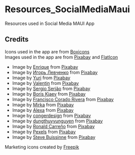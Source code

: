 # Resources_SocialMediaMaui
Resources used in Social Media MAUI App

## Credits

Icons used in the app are from [Boxicons](https://boxicons.com)  
Images used in the app are from [Pixabay](https://pixabay.com) and [FlatIcon](https://www.flaticon.com)

- Image by [Enrique](https://pixabay.com/users/elg21-3764790/?utm_source=link-attribution&utm_medium=referral&utm_campaign=image&utm_content=8788491) from [Pixabay](https://pixabay.com/?utm_source=link-attribution&utm_medium=referral&utm_campaign=image&utm_content=8788491)
- Image by [Игорь Левченко](https://pixabay.com/users/stergo-4163614/?utm_source=link-attribution&utm_medium=referral&utm_campaign=image&utm_content=2049567) from [Pixabay](https://pixabay.com/?utm_source=link-attribution&utm_medium=referral&utm_campaign=image&utm_content=2049567)
- Image by [Yuri](https://pixabay.com/users/yuri_b-2216431/?utm_source=link-attribution&utm_medium=referral&utm_campaign=image&utm_content=3078326) from [Pixabay](https://pixabay.com/?utm_source=link-attribution&utm_medium=referral&utm_campaign=image&utm_content=3078326)
- Image by [Valentin](https://pixabay.com/users/valiphotos-1720744/?utm_source=link-attribution&utm_medium=referral&utm_campaign=image&utm_content=1072821) from [Pixabay](https://pixabay.com/?utm_source=link-attribution&utm_medium=referral&utm_campaign=image&utm_content=1072821)
- Image by [Sergio Serjão](https://pixabay.com/users/sergio-sq-7012526/?utm_source=link-attribution&utm_medium=referral&utm_campaign=image&utm_content=8563083) from [Pixabay](https://pixabay.com/?utm_source=link-attribution&utm_medium=referral&utm_campaign=image&utm_content=8563083)
- Image by [Boris Kjaev](https://pixabay.com/users/bkjaev-42138400/?utm_source=link-attribution&utm_medium=referral&utm_campaign=image&utm_content=8544672) from [Pixabay](https://pixabay.com/?utm_source=link-attribution&utm_medium=referral&utm_campaign=image&utm_content=8544672)
- Image by [Francisco Corado Rivera](https://pixabay.com/users/franciscojaviercorador-1727916/?utm_source=link-attribution&utm_medium=referral&utm_campaign=image&utm_content=8469368) from [Pixabay](https://pixabay.com/?utm_source=link-attribution&utm_medium=referral&utm_campaign=image&utm_content=8469368)
- Image by [Mirka](https://pixabay.com/users/370eis-21311355/?utm_source=link-attribution&utm_medium=referral&utm_campaign=image&utm_content=7739243) from [Pixabay](https://pixabay.com/?utm_source=link-attribution&utm_medium=referral&utm_campaign=image&utm_content=7739243)
- Image by [Alexa](https://pixabay.com/users/alexas_fotos-686414/?utm_source=link-attribution&utm_medium=referral&utm_campaign=image&utm_content=3089148) from [Pixabay](https://pixabay.com/?utm_source=link-attribution&utm_medium=referral&utm_campaign=image&utm_content=3089148)
- Image by [congerdesign](https://pixabay.com/users/congerdesign-509903/?utm_source=link-attribution&utm_medium=referral&utm_campaign=image&utm_content=544073) from [Pixabay](https://pixabay.com/?utm_source=link-attribution&utm_medium=referral&utm_campaign=image&utm_content=544073)
- Image by [dungthuyvunguyen](https://pixabay.com/users/dungthuyvunguyen-5499796/?utm_source=link-attribution&utm_medium=referral&utm_campaign=image&utm_content=2356764) from [Pixabay](https://pixabay.com/?utm_source=link-attribution&utm_medium=referral&utm_campaign=image&utm_content=2356764)
- Image by [Ronald Carreño](https://pixabay.com/users/ronaldcandonga-17383039/?utm_source=link-attribution&utm_medium=referral&utm_campaign=image&utm_content=5382501) from [Pixabay](https://pixabay.com/?utm_source=link-attribution&utm_medium=referral&utm_campaign=image&utm_content=5382501)
- Image by [Pexels](https://pixabay.com/users/pexels-2286921/?utm_source=link-attribution&utm_medium=referral&utm_campaign=image&utm_content=1854110) from [Pixabay](https://pixabay.com/?utm_source=link-attribution&utm_medium=referral&utm_campaign=image&utm_content=1854110)
- Image by [Steve Buissinne](https://pixabay.com/users/stevepb-282134/?utm_source=link-attribution&utm_medium=referral&utm_campaign=image&utm_content=2465478) from [Pixabay](https://pixabay.com/?utm_source=link-attribution&utm_medium=referral&utm_campaign=image&utm_content=2465478)

Marketing icons created by [Freepik](https://www.flaticon.com/free-icons/marketing)

